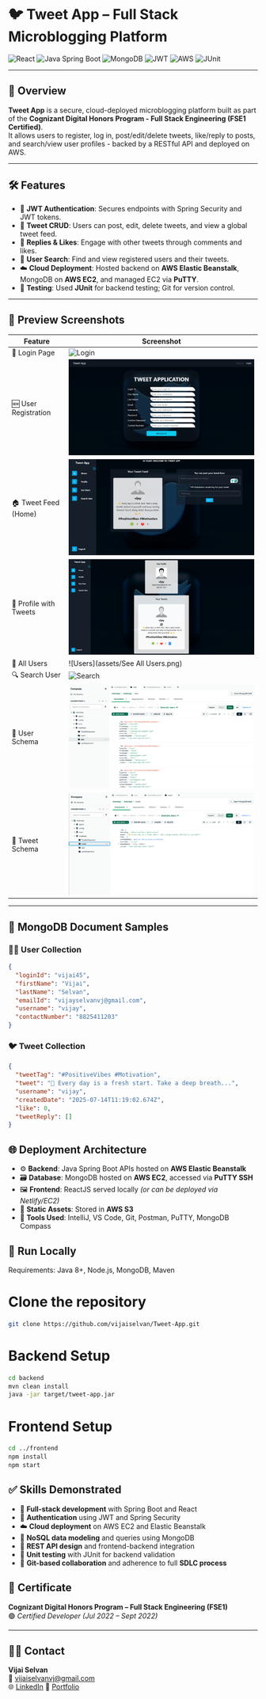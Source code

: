 # 🐦 Tweet App – Full Stack Microblogging Platform

![React](https://img.shields.io/badge/frontend-React-blue?logo=react)
![Java Spring Boot](https://img.shields.io/badge/backend-Spring%20Boot-brightgreen?logo=springboot)
![MongoDB](https://img.shields.io/badge/database-MongoDB-green?logo=mongodb)
![JWT](https://img.shields.io/badge/authentication-JWT-orange?logo=jsonwebtokens)
![AWS](https://img.shields.io/badge/deployment-AWS-yellow?logo=amazonaws)
![JUnit](https://img.shields.io/badge/tested%20with-JUnit-red)

---

## 📘 Overview

**Tweet App** is a secure, cloud-deployed microblogging platform built as part of the **Cognizant Digital Honors Program - Full Stack Engineering (FSE1 Certified)**.  
It allows users to register, log in, post/edit/delete tweets, like/reply to posts, and search/view user profiles - backed by a RESTful API and deployed on AWS.

---

## 🛠️ Features

- 🔐 **JWT Authentication**: Secures endpoints with Spring Security and JWT tokens.
- 📝 **Tweet CRUD**: Users can post, edit, delete tweets, and view a global tweet feed.
- 💬 **Replies & Likes**: Engage with other tweets through comments and likes.
- 👥 **User Search**: Find and view registered users and their tweets.
- ☁️ **Cloud Deployment**: Hosted backend on **AWS Elastic Beanstalk**, MongoDB on **AWS EC2**, and managed EC2 via **PuTTY**.
- 🧪 **Testing**: Used **JUnit** for backend testing; Git for version control.

---

## 🔗 Preview Screenshots

| Feature                  | Screenshot |
|--------------------------|------------|
| 🔐 Login Page            | ![Login](assets/Login_Page.png) |
| 🆕 User Registration     | ![Register](assets/Registation.png) |
| 🏠 Tweet Feed (Home)     | ![Home](assets/Home.png) |
| 👤 Profile with Tweets   | ![Profile](assets/Profile.png) |
| 👥 All Users             | ![Users](assets/See All Users.png) |
| 🔍 Search User           | ![Search](assets/Search_User.png) |
| 📄 User Schema           | ![User Schema](assets/user_schema.png) |
| 📄 Tweet Schema          | ![Tweet Schema](assets/tweet_schema.png) |


---

## 🧩 MongoDB Document Samples

### 🧑‍💼 User Collection

```json
{
  "loginId": "vijai45",
  "firstName": "Vijai",
  "lastName": "Selvan",
  "emailId": "vijayselvanvj@gmail.com",
  "username": "vijay",
  "contactNumber": "8825411203"
}
```
### 🐦 Tweet Collection

```json
{
  "tweetTag": "#PositiveVibes #Motivation",
  "tweet": "🌟 Every day is a fresh start. Take a deep breath...",
  "username": "vijay",
  "createdDate": "2025-07-14T11:19:02.674Z",
  "like": 0,
  "tweetReply": []
}
```

## 🌐 Deployment Architecture

- ⚙️ **Backend**: Java Spring Boot APIs hosted on **AWS Elastic Beanstalk**
- 🗃️ **Database**: MongoDB hosted on **AWS EC2**, accessed via **PuTTY SSH**
- 🖼️ **Frontend**: ReactJS served locally *(or can be deployed via Netlify/EC2)*
- 📁 **Static Assets**: Stored in **AWS S3** 
- 🔧 **Tools Used**: IntelliJ, VS Code, Git, Postman, PuTTY, MongoDB Compass

## 🚀 Run Locally
Requirements: Java 8+, Node.js, MongoDB, Maven

# Clone the repository
```bash
git clone https://github.com/vijaiselvan/Tweet-App.git
```

# Backend Setup
```bash
cd backend
mvn clean install
java -jar target/tweet-app.jar
```

# Frontend Setup
```bash
cd ../frontend
npm install
npm start
```

## ✅ Skills Demonstrated

- 🔧 **Full-stack development** with Spring Boot and React
- 🔐 **Authentication** using JWT and Spring Security
- ☁️ **Cloud deployment** on AWS EC2 and Elastic Beanstalk
- 🧩 **NoSQL data modeling** and queries using MongoDB
- 🔁 **REST API design** and frontend-backend integration
- 🧪 **Unit testing** with JUnit for backend validation
- 🔄 **Git-based collaboration** and adherence to full **SDLC process**

## 📄 Certificate

**Cognizant Digital Honors Program – Full Stack Engineering (FSE1)**  
🟢 *Certified Developer (Jul 2022 – Sept 2022)*  

---

## 👨‍💻 Contact

**Vijai Selvan**  
📧 vijaiselvanvj@gmail.com  
🌐 [LinkedIn](https://www.linkedin.com/in/vijai-selvan/)
📂 [Portfolio](https://vijaiselvan.github.io/portfolio/)



